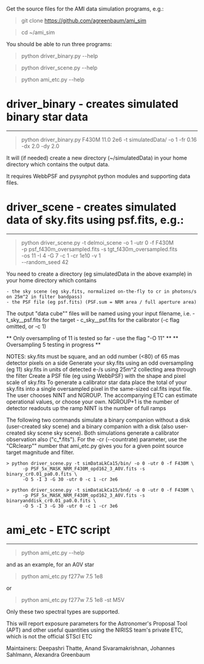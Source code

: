 Get the source files for the AMI data simulation programs, e.g.: 

> git clone https://github.com/agreenbaum/ami_sim

> cd ~/ami_sim

You should be able to run three programs:
> python driver_binary.py --help

> python driver_scene.py --help

> python ami_etc.py --help


# driver_binary  -  creates simulated binary star data
----------------

> python driver_binary.py F430M 11.0 2e6 -t simulatedData/ -o 1 -fr 0.16 -dx 2.0 -dy 2.0


It will (if needed) create a new directory (~/simulatedData) in your home
directory which contains the output data.

It requires WebbPSF and pysynphot python modules and supporting data files.



# driver_scene  -  creates simulated data of sky.fits using psf.fits, e.g.:
---------------

> python driver_scene.py -t delmoi_scene -o 1  -utr 0  -f F430M \
                         -p psf_f430m_oversampled.fits -s tgt_f430m_oversampled.fits \
                         -os 11 -I 4  -G 7  -c 1  -cr 1e10   -v 1\
                         --random_seed 42
    

	
You need to create a directory (eg simulatedData in the above example) in your home directory which contains 

	- the sky scene (eg sky.fits, normalized on-the-fly to cr in photons/s on 25m^2 in filter bandpass)
	- the PSF file (eg psf.fits) (PSF.sum = NRM area / full aperture area)

The output "data cube"" files will be named using your input filename,  i.e. 
	- t_sky__psf.fits  for the target
	- c_sky__psf.fits for the calibrator (-c flag omitted, or -c 1)


** Only oversampling of 11 is tested so far - use the flag "-O 11" **
** Oversampling 5 testing in progress **

NOTES: 
	sky.fits must be square, and an odd number (<80) of 65 mas detector pixels on a side
	Generate your sky.fits using an odd oversampling (eg 11)
	sky.fits in units of detected e-/s using 25m^2 collecting area through the filter
	Create a PSF file (eg using WebbPSF) with the shape and pixel scale of sky.fits
	To generate a calibrator star data place the total of your sky.fits into a single oversampled pixel in the same-sized cal.fits input file.
	The user chooses NINT and NGROUP.  The accompanying ETC can estimate operational values, or choose your own.
		NGROUP+1 is the number of detector readouts up the ramp
		NINT is the number of full ramps

The following two commands simulate a binary companion without a disk (user-created sky scene) and a binary companion with a disk (also user-created sky scene sky scene).  Both simulations generate a calibrator observation also ("c_*.fits").  For the -cr (--countrate) parameter, use the "CRclearp"" number that ami_etc.py gives you for a given point source target magnitude and filter.

	> python driver_scene.py -t simDataLkCa15/bin/ -o 0 -utr 0 -f F430M \
          -p PSF_5x_MASK_NRM_F430M_opd162_3_A0V.fits -s binary_cr0.01_pa0.0.fits \
          -O 5 -I 3 -G 30 -utr 0 -c 1 -cr 3e6

	> python driver_scene.py -t simDataLkCa15/bnd/ -o 0 -utr 0 -f F430M \
          -p PSF_5x_MASK_NRM_F430M_opd162_3_A0V.fits -s binaryanddisk_cr0.01_pa0.0.fits \
          -O 5 -I 3 -G 30 -utr 0 -c 1 -cr 3e6


# ami_etc  -   ETC script
----------

> python ami_etc.py --help

and as an example, for an A0V star

> python ami_etc.py f277w 7.5 1e8 

 or
 
> python ami_etc.py f277w 7.5 1e8  -st M5V
 
Only these two spectral types are supported.

This will report exposure parameters for the Astronomer's Proposal Tool (APT) and other useful quantities using the NIRISS team's private ETC, which is not the official STScI ETC



Maintainers: Deepashri Thatte, Anand Sivaramakrishnan, Johannes Sahlmann, Alexandra Greenbaum

